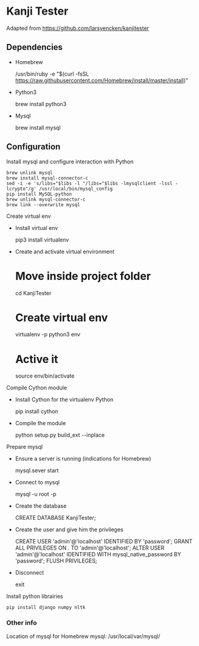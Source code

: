 # Kanji Tester

Adapted from https://github.com/larsyencken/kanjitester

## Dependencies


* Homebrew

    
    /usr/bin/ruby -e "$(curl -fsSL https://raw.githubusercontent.com/Homebrew/install/master/install)"

* Python3
    
    
    brew install python3

* Mysql
    
    
    brew install mysql
      
## Configuration

Install mysql and configure interaction with Python

    brew unlink mysql
    brew install mysql-connector-c
    sed -i -e 's/libs="$libs -l "/libs="$libs -lmysqlclient -lssl -lcrypto"/g' /usr/local/bin/mysql_config
    pip install MySQL-python
    brew unlink mysql-connector-c
    brew link --overwrite mysql
    

Create virtual env


* Install virtual env


    pip3 install virtualenv





* Create and activate virtual environment
    
    
    # Move inside project folder
    cd KanjiTester    
    # Create virtual env
    virtualenv -p python3 env 
    # Active it
    source env/bin/activate
        

Compile Cython module

* Install Cython for the virtualenv Python
    
    
    pip install cython
    

* Compile the module


    python setup.py build_ext --inplace



Prepare mysql


* Ensure a server is running (indications for Homebrew)

    
    mysql.sever start

* Connect to mysql
    
    
    mysql -u root -p

* Create the database 
   
    
    CREATE DATABASE KanjiTester;

* Create the user and give him the privileges


    CREATE USER 'admin'@'localhost' IDENTIFIED BY 'password';
    GRANT ALL PRIVILEGES ON *.* TO 'admin'@'localhost';
    ALTER USER 'admin'@'localhost' IDENTIFIED WITH mysql_native_password BY 'password';
    FLUSH PRIVILEGES;
    
* Disconnect


    exit
    
    
Install python librairies


    pip install django numpy nltk

### Other info

Location of mysql for Homebrew mysql: /usr/local/var/mysql/